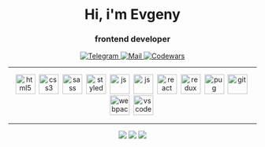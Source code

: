 ﻿<div align="center">
<h1> Hi, i'm Evgeny </h1>
<h3> frontend developer </h2>

<a href="https://t.me/evg_zlg" target="_blank">
<img src="https://img.shields.io/badge/-telegram-lightgray?style=flat-square&logo=telegram" alt="Telegram"/>
</a>
  
<a href="mailto:evg.zalogin@gmail.com">
<img src="https://img.shields.io/badge/-mail-lightgray?style=flat-square&logo=gmail" alt="Mail"/>
</a>

<a href="https://www.codewars.com/users/rsschool_04a4b325e16cdeb7">
<img src="https://www.codewars.com/users/rsschool_04a4b325e16cdeb7/badges/micro" alt="Codewars"/>
</a>
	
</div>

---

<div align="center">
<img src="https://cdn.jsdelivr.net/gh/devicons/devicon/icons/html5/html5-original.svg" title="html5" width="40" height="40"/>&nbsp;
<img src="https://cdn.jsdelivr.net/gh/devicons/devicon/icons/css3/css3-original.svg" title="css3" width="40" height="40"/>&nbsp;
<img src="https://cdn.jsdelivr.net/gh/devicons/devicon/icons/sass/sass-original.svg" title="sass" width="40" height="40"/>&nbsp;
<img src="https://raw.githubusercontent.com/styled-components/brand/master/styled-components.png" title="styled components" height="40"/>&nbsp;
<img src="https://cdn.jsdelivr.net/gh/devicons/devicon/icons/javascript/javascript-original.svg" title="js" width="40" height="40"/>&nbsp;
<img src="https://cdn.jsdelivr.net/gh/devicons/devicon/icons/typescript/typescript-original.svg" title="js" width="40" height="40"/>&nbsp;
<img src="https://cdn.jsdelivr.net/gh/devicons/devicon/icons/react/react-original.svg" title="react" width="40" height="40"/>&nbsp;
<img src="https://cdn.jsdelivr.net/gh/devicons/devicon/icons/redux/redux-original.svg" title="redux toolkit" width="40" height="40"/>&nbsp;
<img src="https://cdn.cdnlogo.com/logos/p/63/pug.svg" title="pug" width="40" height="40"/>&nbsp;
<img src="https://cdn.jsdelivr.net/gh/devicons/devicon/icons/git/git-original.svg" title="git" width="40" height="40"/>&nbsp;
<img src="https://cdn.jsdelivr.net/gh/devicons/devicon/icons/webpack/webpack-original.svg" title="webpack" width="40" height="40"/>&nbsp;
<img src="https://cdn.jsdelivr.net/gh/devicons/devicon/icons/vscode/vscode-original.svg" title="vscode" width="40" height="40"/>&nbsp;
</div>

---

<div id="stat" align="center">
	<img src="https://github-profile-summary-cards.vercel.app/api/cards/profile-details?username=evg-zlg&theme=github"/>
	<img src="https://github-profile-summary-cards.vercel.app/api/cards/most-commit-language?username=evg-zlg&theme=github"/>
	<img src="https://github-profile-summary-cards.vercel.app/api/cards/stats?username=evg-zlg&theme=github"/>
</div>

